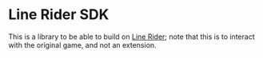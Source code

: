 # Line Rider SDK

This is a library to be able to build on [Line Rider](https://www.linerider.com/); note that this is to interact with the original game, and not an extension. 
